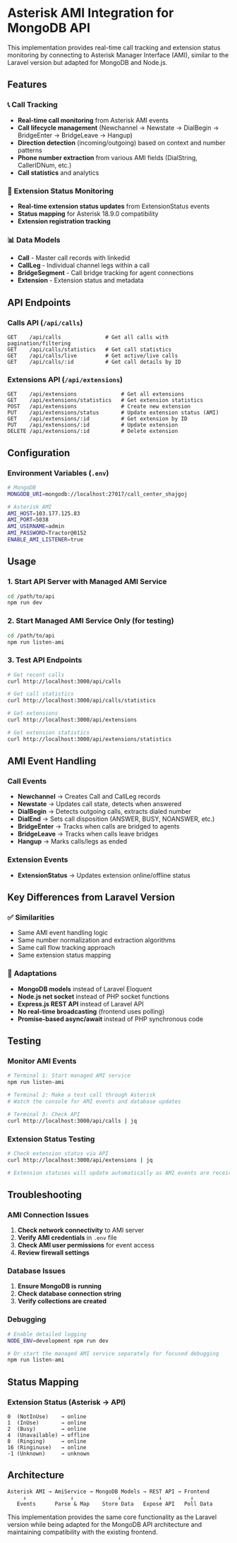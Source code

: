 # Asterisk AMI Integration for MongoDB API

This implementation provides real-time call tracking and extension status monitoring by connecting to Asterisk Manager Interface (AMI), similar to the Laravel version but adapted for MongoDB and Node.js.

## Features

### 📞 **Call Tracking**
- **Real-time call monitoring** from Asterisk AMI events
- **Call lifecycle management** (Newchannel → Newstate → DialBegin → BridgeEnter → BridgeLeave → Hangup)
- **Direction detection** (incoming/outgoing) based on context and number patterns
- **Phone number extraction** from various AMI fields (DialString, CallerIDNum, etc.)
- **Call statistics** and analytics

### 📱 **Extension Status Monitoring**
- **Real-time extension status updates** from ExtensionStatus events
- **Status mapping** for Asterisk 18.9.0 compatibility
- **Extension registration tracking**

### 📊 **Data Models**
- **Call** - Master call records with linkedid
- **CallLeg** - Individual channel legs within a call
- **BridgeSegment** - Call bridge tracking for agent connections
- **Extension** - Extension status and metadata

## API Endpoints

### Calls API (`/api/calls`)
```
GET    /api/calls              # Get all calls with pagination/filtering
GET    /api/calls/statistics   # Get call statistics  
GET    /api/calls/live         # Get active/live calls
GET    /api/calls/:id          # Get call details by ID
```

### Extensions API (`/api/extensions`)
```
GET    /api/extensions              # Get all extensions
GET    /api/extensions/statistics   # Get extension statistics
POST   /api/extensions              # Create new extension
PUT    /api/extensions/status       # Update extension status (AMI)
GET    /api/extensions/:id          # Get extension by ID
PUT    /api/extensions/:id          # Update extension
DELETE /api/extensions/:id          # Delete extension
```

## Configuration

### Environment Variables (`.env`)
```bash
# MongoDB
MONGODB_URI=mongodb://localhost:27017/call_center_shajgoj

# Asterisk AMI
AMI_HOST=103.177.125.83
AMI_PORT=5038
AMI_USERNAME=admin
AMI_PASSWORD=Tractor@0152
ENABLE_AMI_LISTENER=true
```

## Usage

### 1. Start API Server with Managed AMI Service
```bash
cd /path/to/api
npm run dev
```

### 2. Start Managed AMI Service Only (for testing)
```bash
cd /path/to/api
npm run listen-ami
```

### 3. Test API Endpoints
```bash
# Get recent calls
curl http://localhost:3000/api/calls

# Get call statistics
curl http://localhost:3000/api/calls/statistics

# Get extensions
curl http://localhost:3000/api/extensions

# Get extension statistics
curl http://localhost:3000/api/extensions/statistics
```

## AMI Event Handling

### Call Events
- **Newchannel** → Creates Call and CallLeg records
- **Newstate** → Updates call state, detects when answered
- **DialBegin** → Detects outgoing calls, extracts dialed number
- **DialEnd** → Sets call disposition (ANSWER, BUSY, NOANSWER, etc.)
- **BridgeEnter** → Tracks when calls are bridged to agents
- **BridgeLeave** → Tracks when calls leave bridges
- **Hangup** → Marks calls/legs as ended

### Extension Events
- **ExtensionStatus** → Updates extension online/offline status

## Key Differences from Laravel Version

### ✅ **Similarities**
- Same AMI event handling logic
- Same number normalization and extraction algorithms
- Same call flow tracking approach
- Same extension status mapping

### 🔄 **Adaptations**
- **MongoDB models** instead of Laravel Eloquent
- **Node.js net socket** instead of PHP socket functions
- **Express.js REST API** instead of Laravel API
- **No real-time broadcasting** (frontend uses polling)
- **Promise-based async/await** instead of PHP synchronous code

## Testing

### Monitor AMI Events
```bash
# Terminal 1: Start managed AMI service
npm run listen-ami

# Terminal 2: Make a test call through Asterisk
# Watch the console for AMI events and database updates

# Terminal 3: Check API
curl http://localhost:3000/api/calls | jq
```

### Extension Status Testing
```bash
# Check extension status via API
curl http://localhost:3000/api/extensions | jq

# Extension statuses will update automatically as AMI events are received
```

## Troubleshooting

### AMI Connection Issues
1. **Check network connectivity** to AMI server
2. **Verify AMI credentials** in `.env` file
3. **Check AMI user permissions** for event access
4. **Review firewall settings**

### Database Issues
1. **Ensure MongoDB is running**
2. **Check database connection string**
3. **Verify collections are created**

### Debugging
```bash
# Enable detailed logging
NODE_ENV=development npm run dev

# Or start the managed AMI service separately for focused debugging
npm run listen-ami
```

## Status Mapping

### Extension Status (Asterisk → API)
```
0  (NotInUse)    → online
1  (InUse)       → online  
2  (Busy)        → online
4  (Unavailable) → offline
8  (Ringing)     → online
16 (Ringinuse)   → online
-1 (Unknown)     → unknown
```

## Architecture

```
Asterisk AMI → AmiService → MongoDB Models → REST API → Frontend
     ↓              ↓              ↓            ↓         ↓
   Events      Parse & Map    Store Data   Expose API   Poll Data
```

This implementation provides the same core functionality as the Laravel version while being adapted for the MongoDB API architecture and maintaining compatibility with the existing frontend.